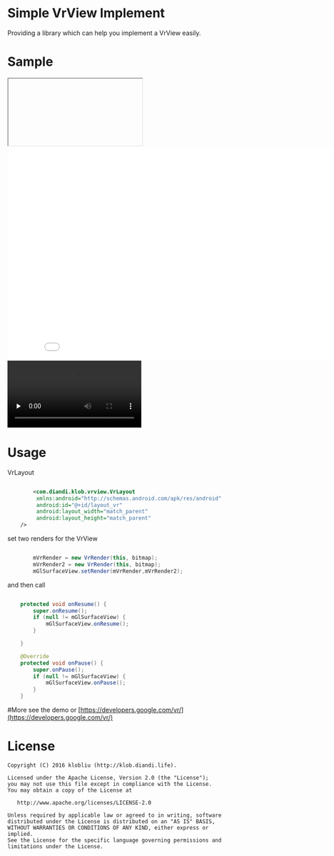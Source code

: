 
# Simple VrView Implement
Providing a library which can help you implement a VrView easily.  

# Sample
<iframe src="" ></iframe>
<iframe width="854" height="480" src="VrDemo.mp4" frameborder="0" allowfullscreen></iframe>

<video id="video" controls="" preload="none" >
      <source id="mp4" src="VrDemo.mp4" type="video/mp4">
</video>

# Usage
VrLayout  
```xml

		<com.diandi.klob.vrview.VrLayout
   		 xmlns:android="http://schemas.android.com/apk/res/android"
   		 android:id="@+id/layout_vr"
   		 android:layout_width="match_parent"
  		 android:layout_height="match_parent"
    />

```
set two renders for the VrView  

```java  

		mVrRender = new VrRender(this, bitmap);
        mVrRender2 = new VrRender(this, bitmap);
        mGlSurfaceView.setRender(mVrRender,mVrRender2);

```
and then call

```java  

    protected void onResume() {
        super.onResume();
        if (null != mGlSurfaceView) {
            mGlSurfaceView.onResume();
        }

    }

    @Override
    protected void onPause() {
        super.onPause();
        if (null != mGlSurfaceView) {
            mGlSurfaceView.onPause();
        }
    }
```
#More
see the demo or [https://developers.google.com/vr/](https://developers.google.com/vr/)

# License

    Copyright (C) 2016 klobliu (http://klob.diandi.life).

    Licensed under the Apache License, Version 2.0 (the "License");
    you may not use this file except in compliance with the License.
    You may obtain a copy of the License at

       http://www.apache.org/licenses/LICENSE-2.0

    Unless required by applicable law or agreed to in writing, software
    distributed under the License is distributed on an "AS IS" BASIS,
    WITHOUT WARRANTIES OR CONDITIONS OF ANY KIND, either express or implied.
    See the License for the specific language governing permissions and
    limitations under the License.

